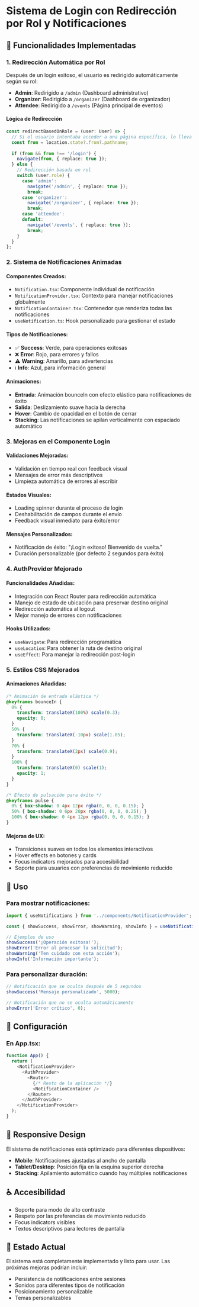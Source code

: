 # Sistema de Login con Redirección por Rol y Notificaciones

## 🚀 Funcionalidades Implementadas

### 1. **Redirección Automática por Rol**
Después de un login exitoso, el usuario es redirigido automáticamente según su rol:

- **Admin**: Redirigido a `/admin` (Dashboard administrativo)
- **Organizer**: Redirigido a `/organizer` (Dashboard de organizador)
- **Attendee**: Redirigido a `/events` (Página principal de eventos)

#### Lógica de Redirección
```typescript
const redirectBasedOnRole = (user: User) => {
  // Si el usuario intentaba acceder a una página específica, lo lleva allí
  const from = location.state?.from?.pathname;
  
  if (from && from !== '/login') {
    navigate(from, { replace: true });
  } else {
    // Redirección basada en rol
    switch (user.role) {
      case 'admin':
        navigate('/admin', { replace: true });
        break;
      case 'organizer':
        navigate('/organizer', { replace: true });
        break;
      case 'attendee':
      default:
        navigate('/events', { replace: true });
        break;
    }
  }
};
```

### 2. **Sistema de Notificaciones Animadas**

#### Componentes Creados:
- `Notification.tsx`: Componente individual de notificación
- `NotificationProvider.tsx`: Contexto para manejar notificaciones globalmente
- `NotificationContainer.tsx`: Contenedor que renderiza todas las notificaciones
- `useNotification.ts`: Hook personalizado para gestionar el estado

#### Tipos de Notificaciones:
- ✅ **Success**: Verde, para operaciones exitosas
- ❌ **Error**: Rojo, para errores y fallos
- ⚠️ **Warning**: Amarillo, para advertencias
- ℹ️ **Info**: Azul, para información general

#### Animaciones:
- **Entrada**: Animación bounceIn con efecto elástico para notificaciones de éxito
- **Salida**: Deslizamiento suave hacia la derecha
- **Hover**: Cambio de opacidad en el botón de cerrar
- **Stacking**: Las notificaciones se apilan verticalmente con espaciado automático

### 3. **Mejoras en el Componente Login**

#### Validaciones Mejoradas:
- Validación en tiempo real con feedback visual
- Mensajes de error más descriptivos
- Limpieza automática de errores al escribir

#### Estados Visuales:
- Loading spinner durante el proceso de login
- Deshabilitación de campos durante el envío
- Feedback visual inmediato para éxito/error

#### Mensajes Personalizados:
- Notificación de éxito: "¡Login exitoso! Bienvenido de vuelta."
- Duración personalizable (por defecto 2 segundos para éxito)

### 4. **AuthProvider Mejorado**

#### Funcionalidades Añadidas:
- Integración con React Router para redirección automática
- Manejo de estado de ubicación para preservar destino original
- Redirección automática al logout
- Mejor manejo de errores con notificaciones

#### Hooks Utilizados:
- `useNavigate`: Para redirección programática
- `useLocation`: Para obtener la ruta de destino original
- `useEffect`: Para manejar la redirección post-login

### 5. **Estilos CSS Mejorados**

#### Animaciones Añadidas:
```css
/* Animación de entrada elástica */
@keyframes bounceIn {
  0% {
    transform: translateX(100%) scale(0.3);
    opacity: 0;
  }
  50% {
    transform: translateX(-10px) scale(1.05);
  }
  70% {
    transform: translateX(2px) scale(0.9);
  }
  100% {
    transform: translateX(0) scale(1);
    opacity: 1;
  }
}

/* Efecto de pulsación para éxito */
@keyframes pulse {
  0% { box-shadow: 0 4px 12px rgba(0, 0, 0, 0.15); }
  50% { box-shadow: 0 6px 20px rgba(0, 0, 0, 0.25); }
  100% { box-shadow: 0 4px 12px rgba(0, 0, 0, 0.15); }
}
```

#### Mejoras de UX:
- Transiciones suaves en todos los elementos interactivos
- Hover effects en botones y cards
- Focus indicators mejorados para accesibilidad
- Soporte para usuarios con preferencias de movimiento reducido

## 🎯 Uso

### Para mostrar notificaciones:
```typescript
import { useNotifications } from '../components/NotificationProvider';

const { showSuccess, showError, showWarning, showInfo } = useNotifications();

// Ejemplos de uso
showSuccess('¡Operación exitosa!');
showError('Error al procesar la solicitud');
showWarning('Ten cuidado con esta acción');
showInfo('Información importante');
```

### Para personalizar duración:
```typescript
// Notificación que se oculta después de 5 segundos
showSuccess('Mensaje personalizado', 5000);

// Notificación que no se oculta automáticamente
showError('Error crítico', 0);
```

## 🔧 Configuración

### En App.tsx:
```typescript
function App() {
  return (
    <NotificationProvider>
      <AuthProvider>
        <Router>
          {/* Resto de la aplicación */}
          <NotificationContainer />
        </Router>
      </AuthProvider>
    </NotificationProvider>
  );
}
```

## 📱 Responsive Design

El sistema de notificaciones está optimizado para diferentes dispositivos:
- **Mobile**: Notificaciones ajustadas al ancho de pantalla
- **Tablet/Desktop**: Posición fija en la esquina superior derecha
- **Stacking**: Apilamiento automático cuando hay múltiples notificaciones

## ♿ Accesibilidad

- Soporte para modo de alto contraste
- Respeto por las preferencias de movimiento reducido
- Focus indicators visibles
- Textos descriptivos para lectores de pantalla

## 🔄 Estado Actual

El sistema está completamente implementado y listo para usar. Las próximas mejoras podrían incluir:
- Persistencia de notificaciones entre sesiones
- Sonidos para diferentes tipos de notificación
- Posicionamiento personalizable
- Temas personalizables

